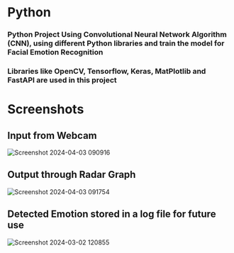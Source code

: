 # Python 

### Python Project Using Convolutional Neural Network Algorithm (CNN), using different Python libraries and train the model for Facial Emotion Recognition 
### Libraries like OpenCV, Tensorflow, Keras, MatPlotlib and FastAPI are used in this project

# Screenshots

## Input from Webcam
![Screenshot 2024-04-03 090916](https://github.com/Ashminkhadka/FacialEmotionRecognition/assets/70682035/8dd56a7d-9fd0-4162-bd5b-5d5df49e1d48)

## Output through Radar Graph
![Screenshot 2024-04-03 091754](https://github.com/Ashminkhadka/FacialEmotionRecognition/assets/70682035/225a3989-84aa-4d94-b76f-995863c743cf)

## Detected Emotion stored in a log file for future use
![Screenshot 2024-03-02 120855](https://github.com/Ashminkhadka/FacialEmotionRecognition/assets/70682035/3fd3e7a8-20c9-405c-86f4-82f7db27dc26)
